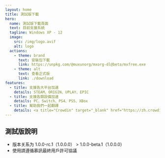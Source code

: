 ```yaml
---
layout: home
title: 測試版下載
hero:
  name: 測試版下載頁面
  text: 目前支援系統
  tagline: Windows XP - 12
  image:
    src: /img/logo.avif
    alt: logo
  actions:
    - theme: brand
      text: 安裝包下載
      link: https://unpkg.com/@muxunorg/mxorg-dl@beta/mxfree.exe
    - theme: alt
      text: 查看正式版
      link: ./download
features:
  - title: 支援各大平台加速
    details: STEAM、ORIGIN、UPLAY、EPIC
  - title: 支援各類設備加速
    details: PC、Switch、PS4、PS5、XBox
  - title: 幫助我們一起翻譯
    details: <a title="Crowdin" target="_blank" href="https://zh.crowdin.com/project/mxfree"><img src="https://badges.crowdin.net/mxfree/localized.svg"></a>
---
```


## 測試版說明

- 版本关系为 1.0.0-rc.1（1.0.0.0） > 1.0.0-beta.1（1.0.0.0）
- 使用請遵循慕訊最終用戶許可協議
